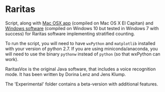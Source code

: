 # Raritas

Script, along with [Mac OSX app](https://github.com/plannapus/Raritas/raw/master/Downloads/Raritas_mac.zip) (compiled on Mac OS X El Capitan) and [Windows software](https://github.com/plannapus/Raritas/blob/master/Raritas/Downloads/Raritas_PC.zip) (compiled on Windows 10 but tested in Windows 7 with success) for Raritas software implementing stratified counting.

To run the script, you will need to have `wxPython` and `matplotlib` installed with your version of python 2.7.
If you are using miniconda/anaconda, you will need to use the binary `pythonw` instead of `python` (so that wxPython can work).

RaritasVox is the original Java software, that includes a voice recognition mode. It has been written by Dorina Lenz and Jens Klump.

The 'Experimental' folder contains a beta-version with additional features.
